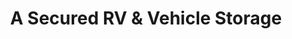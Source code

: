 ---
title: "A Secured RV & Vehicle Storage"
url: /gilbert/a-secured-rv-and-vehicle-storage/
shop: storage rental
---